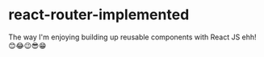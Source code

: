 # react-router-implemented
The way I'm enjoying building up reusable components with React JS ehh! 😊😂😉😎😁
